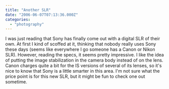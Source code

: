 ```yaml
---
title: "Another SLR"
date: "2006-06-07T07:13:36.000Z"
categories: 
  - "photography"
---
```


I was just reading that Sony has finally come out with a digital SLR of their own. At first I kind of scoffed at it, thinking that nobody really uses Sony these days (seems like everywhere I go someone has a Canon or Nikon SLR). However, reading the specs, it seems pretty impressive. I like the idea of putting the image stabilization in the camera body instead of on the lens. Canon charges quite a bit for the IS versions of several of its lenses, so it's nice to know that Sony is a little smarter in this area. I'm not sure what the price point is for this new SLR, but it might be fun to check one out sometime.
